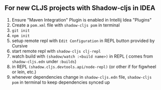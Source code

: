 ## For new CLJS projects with Shadow-cljs in IDEA

1) Ensure "Maven Integration" Plugin is enabled in Intellij Idea "Plugins"
2) Create a `pom.xml` file with `shadow-cljs pom` in terminal
3) `git init`
4) `npm init`
5) setup remote repl with `Edit Configuration` in REPL button provided by Cursive
6) start remote repl with `shadow-cljs clj-repl`
7) watch build with `(shadow/watch :<build name>)` in REPL (<build name> comes from `shadow-cljs.edn` under `:builds`)
8) in REPL `(shadow.cljs.devtools.api/node-repl)` (or other if for figwheel or lein, etc.)
9) whenever dependencies change in `shadow-cljs.edn` file, `shadow-cljs pom` in terminal to keep dependencies synced up
